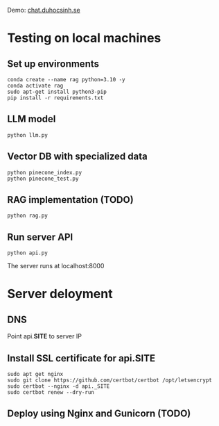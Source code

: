 Demo: [chat.duhocsinh.se](https://chat.duhocsinh.se)

# Testing on local machines

## Set up environments

```
conda create --name rag python=3.10 -y
conda activate rag
sudo apt-get install python3-pip
pip install -r requirements.txt
```

## LLM model

```
python llm.py
```

## Vector DB with specialized data

```
python pinecone_index.py
python pinecone_test.py
```

## RAG implementation (TODO)

```
python rag.py
```

## Run server API

```
python api.py
```
The server runs at localhost:8000

# Server deloyment

## DNS

Point api.__SITE__ to server IP

## Install SSL certificate for api.__SITE__

```
sudo apt get nginx
sudo git clone https://github.com/certbot/certbot /opt/letsencrypt
sudo certbot --nginx -d api._SITE
sudo certbot renew --dry-run
```

## Deploy using Nginx and Gunicorn (TODO)
